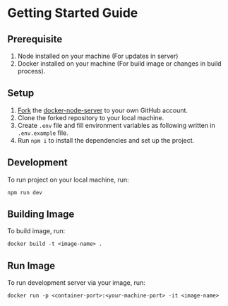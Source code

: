 # Getting Started Guide

## Prerequisite

1. Node installed on your machine (For updates in server)
2. Docker installed on your machine (For build image or changes in build process).

## Setup

1. [Fork](https://docs.github.com/en/get-started/quickstart/fork-a-repo) the [docker-node-server](https://github.com/Sunny-unik/docker-node-server) to your own GitHub account.
2. Clone the forked repository to your local machine.
3. Create `.env` file and fill environment variables as following written in `.env.example` file.
4. Run `npm i` to install the dependencies and set up the project.

## Development

To run project on your local machine, run:

```shell
npm run dev
```

## Building Image

To build image, run:

```shell
docker build -t <image-name> .
```

## Run Image

To run development server via your image, run:

```shell
docker run -p <container-port>:<your-machine-port> -it <image-name>
```
